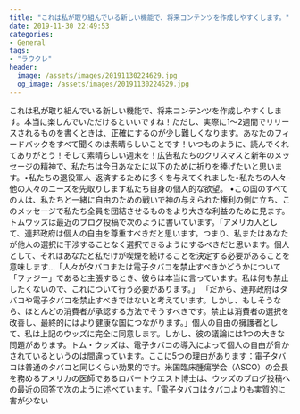 ```yaml
---
title: "これは私が取り組んでいる新しい機能で、将来コンテンツを作成しやすくします。"
date: 2019-11-30 22:49:53
categories:
- General
tags:
- "ラウクレ"
header:
  image: /assets/images/20191130224629.jpg
  og_image: /assets/images/20191130224629.jpg
---
```


これは私が取り組んでいる新しい機能で、将来コンテンツを作成しやすくします。本当に楽しんでいただけるといいですね！ただし、実際に1〜2週間でリリースされるものを書くときは、正確にするのが少し難しくなります。あなたのフィードバックをすべて聞くのは素晴らしいことです！いつものように、読んでくれてありがとう！そして素晴らしい週末を！広告私たちのクリスマスと新年のメッセージの精神で、私たちは今日あなたに以下のために祈りを捧げたいと思います。•私たちの退役軍人–返済するために多くを与えてくれました•私たちの人々–他の人々のニーズを先取りします私たち自身の個人的な欲望。 •この国のすべての人は、私たちと一緒に自由のための戦いで神の与えられた権利の側に立ち、このメッセージで私たち全員を団結させるものをより大きな利益のために見ます。トムウッズは最近のブログ投稿で次のように書いています。「アメリカ人として、連邦政府は個人の自由を尊重すべきだと思います。つまり、私またはあなたが他人の選択に干渉することなく選択できるようにするべきだと思います。個人として、それはあなたと私だけが喫煙を続けることを決定する必要があることを意味します...「人々がタバコまたは電子タバコを禁止すべきかどうかについて「ファジー」であると主張するとき、彼らは本当に言っています。私は何も禁止したくないので、これについて行う必要があります。」 「だから、連邦政府はタバコや電子タバコを禁止すべきではないと考えています。しかし、もしそうなら、ほとんどの消費者が承認する方法でそうすべきです。禁止は消費者の選択を改善し、最終的にはより健康な国につながります。」個人の自由の擁護者として、私は上記のウッズに完全に同意します。しかし、彼の議論には1つの大きな問題があります。トム・ウッズは、電子タバコの導入によって個人の自由が脅かされているというのは間違っています。ここに5つの理由があります：電子タバコは普通のタバコと同じくらい効果的です。米国臨床腫瘍学会（ASCO）の会長を務めるアメリカの医師であるロバートウエスト博士は、ウッズのブログ投稿への最近の回答で次のように述べています。「電子タバコはタバコよりも実質的に害が少ない
